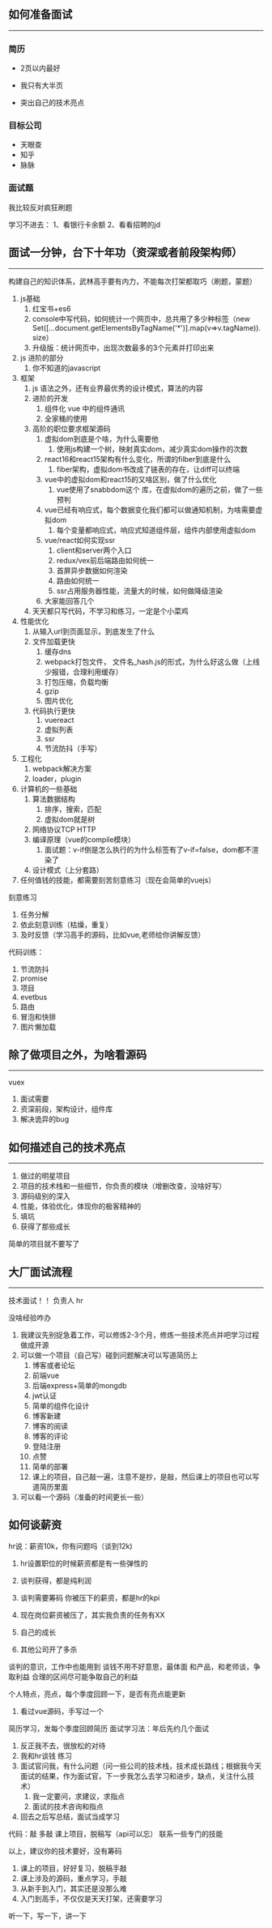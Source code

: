 ## 如何准备面试

------

### 简历
- 2页以内最好

- 我只有大半页

- 突出自己的技术亮点

### 目标公司
- 天眼查
- 知乎
- 脉脉

### 面试题
我比较反对疯狂刷题

学习不进去：
1、看银行卡余额
2、看看招聘的jd

## 面试一分钟，台下十年功（资深或者前段架构师）
------
构建自己的知识体系，武林高手要有内力，不能每次打架都取巧（刷题，蒙题）
1. js基础
	1. 红宝书+es6
	2. console中写代码，如何统计一个网页中，总共用了多少种标签（new Set([...document.getElementsByTagName('*')].map(v=>v.tagName)).size）
	3. 升级版：统计网页中，出现次数最多的3个元素并打印出来
2.	js 进阶的部分
	1. 你不知道的javascript
3. 框架
	1.	js 语法之外，还有业界最优秀的设计模式，算法的内容
	2.	进阶的开发
		1. 组件化  vue 中的组件通讯
		2. 全家桶的使用
	3. 高阶的职位要求框架源码
		1. 虚拟dom到底是个啥，为什么需要他
			1. 使用js构建一个树，映射真实dom，减少真实dom操作的次数
		2. react16和react15架构有什么变化，所谓的filber到底是什么
			1. fiber架构，虚拟dom书改成了链表的存在，让diff可以终端
		3. vue中的虚拟dom和react15的又啥区别，做了什么优化
			1.	vue使用了snabbdom这个 库，在虚拟dom的遍历之前，做了一些预判
		4. vue已经有响应式，每个数据变化我们都可以做通知机制，为啥需要虚拟dom
			1.	每个变量都响应式，响应式知道组件层，组件内部使用虚拟dom
		5. vue/react如何实现ssr
			1.	client和server两个入口
			2.	redux/vex前后端路由如何统一
			3.	首屏异步数据如何渲染
			4.	路由如何统一
			5.	ssr占用服务器性能，流量大的时候，如何做降级渲染
		6. 大家能回答几个
	4. 天天都只写代码，不学习和练习，一定是个小菜鸡
4.	性能优化
	1.	从输入url到页面显示，到底发生了什么
	2.	文件加载更快
		1.	缓存dns
		2.	webpack打包文件， 文件名_hash.js的形式，为什么好这么做（上线少报错，合理利用缓存）
		3.	打包压缩，负载均衡
		4.	gzip
		5.	图片优化
	3.	代码执行更快
		1.	vuereact
		2.	虚拟列表
		3.	ssr
		4.	节流防抖（手写）
5.	工程化
	1.	webpack解决方案
	2.	loader，plugin
6. 计算机的一些基础
   1. 算法数据结构
      1. 排序，搜索，匹配
      2. 虚拟dom就是树
   2. 网络协议TCP HTTP
   3. 编译原理（vue的compile模块）
      1. 面试题：v-if倒是怎么执行的为什么标签有了v-if=false，dom都不渲染了
   4. 设计模式（上分套路）
7. 
   任何值钱的技能，都需要刻苦刻意练习（现在会简单的vuejs）

刻意练习
1. 任务分解
2. 依此刻意训练（枯燥，重复）
3. 及时反馈（学习高手的源码，比如vue,老师给你讲解反馈）

代码训练：
1. 节流防抖
2. promise
3. 项目
4. evetbus
5. 路由
6. 冒泡和快排
7. 图片懒加载

## 除了做项目之外，为啥看源码
------
vuex
1. 面试需要
2. 资深前段，架构设计，组件库
3. 解决诡异的bug

## 如何描述自己的技术亮点
------
1. 做过的明星项目
2. 项目的技术栈和一些细节，你负责的模块（增删改查，没啥好写）
3. 源码级别的深入
4. 性能，体验优化，体现你的极客精神的
5. 填坑
6. 获得了那些成长

简单的项目就不要写了

## 大厂面试流程
------
技术面试！！
负责人
hr


没啥经验咋办
1. 我建议先别捉急着工作，可以修炼2-3个月，修炼一些技术亮点并吧学习过程做成开源
2. 可以做一个项目（自己写）碰到问题解决可以写道简历上
	1. 博客或者论坛
	2. 前端vue
	3. 后端express+简单的mongdb
	4. jwt认证
	5. 简单的组件化设计
	6. 博客新建
	7. 博客的阅读
	8. 博客的评论
	9. 登陆注册
	10. 点赞
	11. 简单的部署
	12. 课上的项目，自己敲一遍，注意不是抄，是敲，然后课上的项目也可以写道简历里面
3. 可以看一个源码（准备的时间更长一些）

## 如何谈薪资
hr说：薪资10k，你有问题吗（谈到12k)
1. hr设置职位的时候薪资都是有一些弹性的
2. 谈判获得，都是纯利润
3. 谈判需要筹码
你被压下的薪资，都是hr的kpi

1. 现在岗位薪资被压了，其实我负责的任务有XX
2. 自己的成长
3. 其他公司开了多杀

谈判的意识，工作中也能用到
谈钱不用不好意思，最体面
和产品，和老师谈，争取利益 合理的区间尽可能争取自己的利益

个人特点，亮点，每个季度回顾一下，是否有亮点能更新
1. 看过vue源码，手写过一个


简历学习，发每个季度回顾简历
面试学习法：年后先约几个面试
1. 反正我不去，很放松的对待
2. 我和hr谈钱 练习
3. 面试官问我，有什么问题（问一些公司的技术栈，技术成长路线；根据我今天面试的结果，作为面试官，下一步我怎么去学习和进步，缺点，关注什么技术）
	1. 我一定要问，求建议，求指点
	2. 面试的技术咨询和指点
4. 回去之后写总结，面试当成学习

代码：敲 多敲
课上项目，脱稿写（api可以忘）
联系一些专门的技能

以上，建议你的技术要好，没有筹码
1. 课上的项目，好好复习，脱稿手敲
2. 课上涉及的源码，重点学习，手敲
3. 从新手到入门，其实还是没那么难
4. 入门到高手，不仅仅是天天打架，还需要学习

听一下，写一下，讲一下
